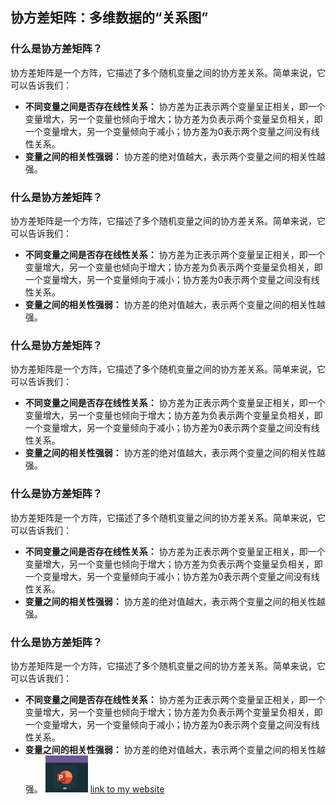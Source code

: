 ## 协方差矩阵：多维数据的“关系图”

### 什么是协方差矩阵？

协方差矩阵是一个方阵，它描述了多个随机变量之间的协方差关系。简单来说，它可以告诉我们：

* **不同变量之间是否存在线性关系：** 协方差为正表示两个变量呈正相关，即一个变量增大，另一个变量也倾向于增大；协方差为负表示两个变量呈负相关，即一个变量增大，另一个变量倾向于减小；协方差为0表示两个变量之间没有线性关系。
* **变量之间的相关性强弱：** 协方差的绝对值越大，表示两个变量之间的相关性越强。

### 什么是协方差矩阵？

协方差矩阵是一个方阵，它描述了多个随机变量之间的协方差关系。简单来说，它可以告诉我们：

* **不同变量之间是否存在线性关系：** 协方差为正表示两个变量呈正相关，即一个变量增大，另一个变量也倾向于增大；协方差为负表示两个变量呈负相关，即一个变量增大，另一个变量倾向于减小；协方差为0表示两个变量之间没有线性关系。
* **变量之间的相关性强弱：** 协方差的绝对值越大，表示两个变量之间的相关性越强。

### 什么是协方差矩阵？

协方差矩阵是一个方阵，它描述了多个随机变量之间的协方差关系。简单来说，它可以告诉我们：

* **不同变量之间是否存在线性关系：** 协方差为正表示两个变量呈正相关，即一个变量增大，另一个变量也倾向于增大；协方差为负表示两个变量呈负相关，即一个变量增大，另一个变量倾向于减小；协方差为0表示两个变量之间没有线性关系。
* **变量之间的相关性强弱：** 协方差的绝对值越大，表示两个变量之间的相关性越强。


### 什么是协方差矩阵？

协方差矩阵是一个方阵，它描述了多个随机变量之间的协方差关系。简单来说，它可以告诉我们：

* **不同变量之间是否存在线性关系：** 协方差为正表示两个变量呈正相关，即一个变量增大，另一个变量也倾向于增大；协方差为负表示两个变量呈负相关，即一个变量增大，另一个变量倾向于减小；协方差为0表示两个变量之间没有线性关系。
* **变量之间的相关性强弱：** 协方差的绝对值越大，表示两个变量之间的相关性越强。

### 什么是协方差矩阵？

协方差矩阵是一个方阵，它描述了多个随机变量之间的协方差关系。简单来说，它可以告诉我们：

* **不同变量之间是否存在线性关系：** 协方差为正表示两个变量呈正相关，即一个变量增大，另一个变量也倾向于增大；协方差为负表示两个变量呈负相关，即一个变量增大，另一个变量倾向于减小；协方差为0表示两个变量之间没有线性关系。
* **变量之间的相关性强弱：** 协方差的绝对值越大，表示两个变量之间的相关性越强。
![alt text]({2C89FD84-24FD-43F9-83F0-7F6558FE6336}.png)
[link to my website](https://github.com)